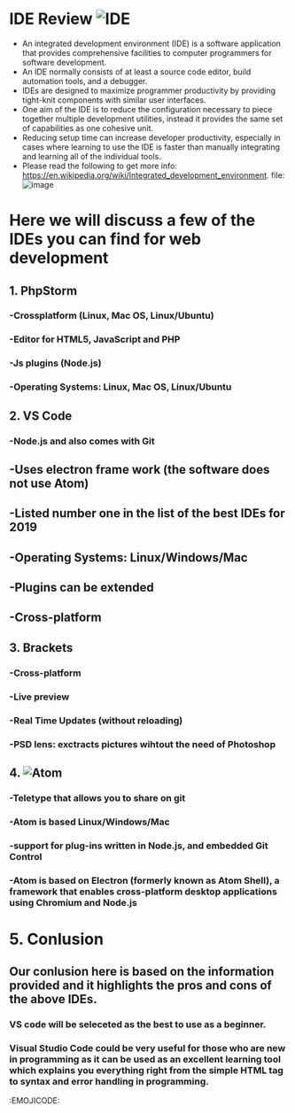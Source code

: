 # IDE Review ![IDE](https://s3.amazonaws.com/gs-bot-images/Guides+image/IDE/ide1.JPG)
* An integrated development environment (IDE) is a software application that provides comprehensive facilities to computer programmers for software development. 
* An IDE normally consists of at least a source code editor, build automation tools, and a debugger. 
* IDEs are designed to maximize programmer productivity by providing tight-knit components with similar user interfaces. 
* One aim of the IDE is to reduce the configuration necessary to piece together multiple development utilities, instead it provides the same set of capabilities as one cohesive unit.
* Reducing setup time can increase developer productivity, especially in cases where learning to use the IDE is faster than manually integrating and learning all of the individual tools.
* Please read the following to get more info: https://en.wikipedia.org/wiki/Integrated_development_environment.
file:![image](///home/junior/Desktop/BeCode_Cls_project/markdown-warm-up/New/index.jpeg)

# Here we will discuss a few of the IDEs you can find for web development

## 1. PhpStorm
### -Crossplatform (Linux, Mac OS, Linux/Ubuntu)
### -Editor for HTML5, JavaScript and PHP
### -Js plugins (Node.js)
### -Operating Systems: Linux, Mac OS, Linux/Ubuntu

## 2. VS Code
### -Node.js and also comes with Git 
## -Uses electron frame work (the software does not use Atom)
## -Listed number one in the list of the best IDEs for 2019
## -Operating Systems: Linux/Windows/Mac
## -Plugins can be extended
## -Cross-platform

## 3. Brackets
### -Cross-platform
### -Live preview
### -Real Time Updates (without reloading)
### -PSD lens: exctracts pictures wihtout the need of Photoshop

## 4. ![Atom](https://upload.wikimedia.org/wikipedia/commons/thumb/6/64/Atom-editor.png/300px-Atom-editor.png) 
### -Teletype that allows you to share on git
### -Atom is based Linux/Windows/Mac
### -support for plug-ins written in Node.js, and embedded Git Control
### -Atom is based on Electron (formerly known as Atom Shell), a framework that enables cross-platform desktop applications using Chromium and Node.js

# 5. Conlusion
## Our conlusion here is based on the information provided and it highlights the pros and cons of the above IDEs.
### VS code will be seleceted as the best to use as a beginner. 
### Visual Studio Code could be very useful for those who are new in programming as it can be used as an excellent learning tool which explains you everything right from the simple HTML tag to syntax and error handling in programming.
:EMOJICODE:

